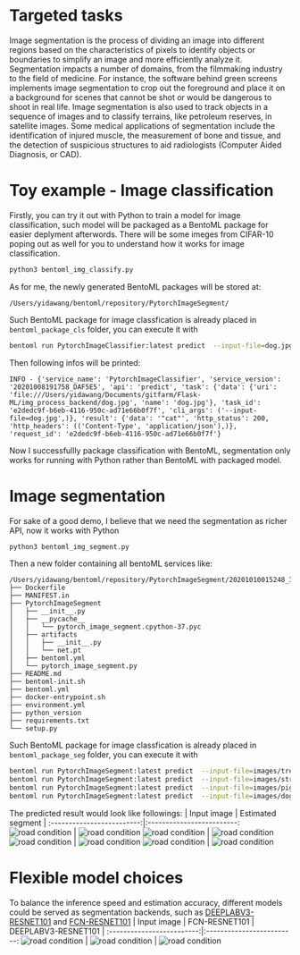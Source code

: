 # Targeted tasks
Image segmentation is the process of dividing an image into different regions based on the characteristics of pixels to identify objects or boundaries to simplify an image and more efficiently analyze it. Segmentation impacts a number of domains, from the filmmaking industry to the field of medicine. For instance, the software behind green screens implements image segmentation to crop out the foreground and place it on a background for scenes that cannot be shot or would be dangerous to shoot in real life. Image segmentation is also used to track objects in a sequence of images and to classify terrains, like petroleum reserves, in satellite images. Some medical applications of segmentation include the identification of injured muscle, the measurement of bone and tissue, and the detection of suspicious structures to aid radiologists (Computer Aided Diagnosis, or CAD).

# Toy example - Image classification

Firstly, you can try it out with Python to train a model for image classification, such model will be packaged as a BentoML package for easier deplyment afterwords.
There will be some imeges from CIFAR-10 poping out as well for you to understand how it works for image classification.
```python
python3 bentoml_img_classify.py
```

As for me, the newly generated BentoML packages will be stored at:
```
/Users/yidawang/bentoml/repository/PytorchImageSegment/
```

Such BentoML package for image classfication is already placed in `bentoml_package_cls` folder, you can execute it with 
```bash
bentoml run PytorchImageClassifier:latest predict  --input-file=dog.jpg
```

Then following infos will be printed:
```
INFO - {'service_name': 'PytorchImageClassifier', 'service_version': '20201008191758_DAF5E5', 'api': 'predict', 'task': {'data': {'uri': 'file:///Users/yidawang/Documents/gitfarm/Flask-ML/img_process_backend/dog.jpg', 'name': 'dog.jpg'}, 'task_id': 'e2dedc9f-b6eb-4116-950c-ad71e66b0f7f', 'cli_args': ('--input-file=dog.jpg',)}, 'result': {'data': '"cat"', 'http_status': 200, 'http_headers': (('Content-Type', 'application/json'),)}, 'request_id': 'e2dedc9f-b6eb-4116-950c-ad71e66b0f7f'}
```

Now I successfullly package classification with BentoML, segmentation only works for running with Python rather than BentoML with packaged model.

# Image segmentation
For sake of a good demo, I believe that we need the segmentation as richer API, now it works with Python

```python
python3 bentoml_img_segment.py
```
Then a new folder containing all bentoML services like:
```
/Users/yidawang/bentoml/repository/PytorchImageSegment/20201010015248_3360B3
├── Dockerfile
├── MANIFEST.in
├── PytorchImageSegment
│   ├── __init__.py
│   ├── __pycache__
│   │   └── pytorch_image_segment.cpython-37.pyc
│   ├── artifacts
│   │   ├── __init__.py
│   │   └── net.pt
│   ├── bentoml.yml
│   └── pytorch_image_segment.py
├── README.md
├── bentoml-init.sh
├── bentoml.yml
├── docker-entrypoint.sh
├── environment.yml
├── python_version
├── requirements.txt
└── setup.py
```

Such BentoML package for image classfication is already placed in `bentoml_package_seg` folder, you can execute it with 
```bash
bentoml run PytorchImageSegment:latest predict  --input-file=images/trees.jpg
bentoml run PytorchImageSegment:latest predict  --input-file=images/street.jpg
bentoml run PytorchImageSegment:latest predict  --input-file=images/pig.jpg
bentoml run PytorchImageSegment:latest predict  --input-file=images/dog.jpg
```
The predicted result would look like followings:
| Input image | Estimated segment |
:-------------------------:|:-------------------------:
 <img src="images/dog.jpg" alt="road condition" frameborder="0" style="border:0" > | <img src="images/dog_seg.png" alt="road condition" frameborder="0" style="border:0" >
 <img src="images/people.jpg" alt="road condition" frameborder="0" style="border:0" > | <img src="images/people_seg.png" alt="road condition" frameborder="0" style="border:0" >
 <img src="images/street.jpg" alt="road condition" frameborder="0" style="border:0" > | <img src="images/street_seg.png" alt="road condition" frameborder="0" style="border:0" >
 <img src="images/pig.jpg" alt="road condition" frameborder="0" style="border:0" > | <img src="images/pig_seg.png" alt="road condition" frameborder="0" style="border:0" >

# Flexible model choices
To balance the inference speed and estimation accuracy, different models could be served as segmentation backends, such as [DEEPLABV3-RESNET101](https://pytorch.org/hub/pytorch_vision_deeplabv3_resnet101/) and [FCN-RESNET101](https://pytorch.org/hub/pytorch_vision_fcn_resnet101/)
| Input image | FCN-RESNET101 | DEEPLABV3-RESNET101 |
:-------------------------:|:-------------------------:
 <img src="images/models/deeplab1.png" alt="road condition" frameborder="0" style="border:0" > | <img src="images/models/fcn_resnet101.png" alt="road condition" frameborder="0" style="border:0" > | <img src="images/models/resnet101.png" alt="road condition" frameborder="0" style="border:0" >
